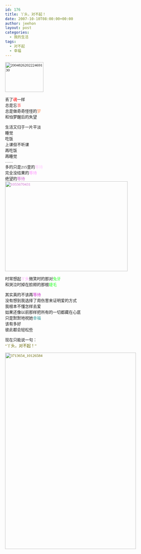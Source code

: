 ```yaml
---
id: 176
title: 丫头，对不起！
date: 2007-10-10T08:00:00+00:00
author: jeehon
layout: post
categories:
  - 我的生活
tags:
  - 对不起
  - 幸福
---
```

<font face="楷体_GB2312" size="2"><img height="97" alt="200482620222469130" src="http://images.blogcn.com/2007/10/10/9/yangerjeehon,20071010212333339.jpg" width="125" border="0" /></p> 

<p>
  丢了<font color="#ff0000">魂</font>一样<br />总是忘<font color="#ff6666">事</font><br />总是做奇奇怪怪的<font color="#ff9966">梦<br /></font>和怕梦醒后的失望</font>
</p>

<p>
  <font face="楷体_GB2312" size="2">生活又归于一片平淡<br />睡觉<br />吃饭<br />上课但不听课<br />再吃饭<br />再睡觉<br />……<br />多的只是215里的<font color="#ffccff">等待</font><br />完全没结果的<font color="#ff99ff">等待<br /></font>绝望的<font color="#cc66cc">等待<br /><img height="293" alt="1055670431" src="http://images.blogcn.com/2007/10/10/9/yangerjeehon,20071010211529863.jpg" width="400" border="0" /><br /></font></font>
</p>

<p>
  <font face="楷体_GB2312" size="2">时常想起<font color="#ff99ff">丫头</font>微笑时的那对<font color="#33ff33">兔牙</font><br />和哭泣时掉在脸颊的那根<font color="#33ff33">睫毛</font></font>
</p>

<p>
  <font face="楷体_GB2312" size="2">其实真的不该再<font color="#cc33cc">等待</font><br />没有想到我选择了用伤害来证明爱的方式<br />我根本不懂怎样去爱<br />如果还像以前那样把所有的一切都藏在心底<br />只是默默地祝她<font color="#339999">幸福</font><br />该有多好<br />彼此都会轻松些</font>
</p>

<p>
  <font face="楷体_GB2312" size="2">现在只能说一句：<br /><font color="#666600">“丫头，对不起！”</p> 
  
  <p>
    <img height="640" alt="3713654_10126584" src="http://images.blogcn.com/2007/10/10/9/yangerjeehon,20071010213524495.jpg" width="427" border="0" /></font></font>
  </p>
